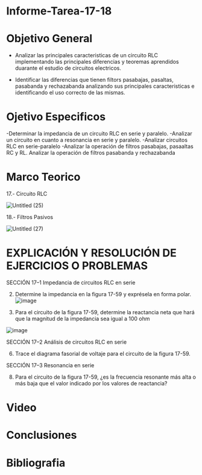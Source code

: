 # Informe-Tarea-17-18
# Objetivo General

- Analizar las principales caracteristicas de un circuito RLC implementando las principales diferencias y teoremas aprendidos duarante el estudio de circuitos electricos.

- Identificar las diferencias que tienen filtors pasabajas, pasaltas, pasabanda y rechazabanda analizando  sus principales caracteristicas e identificando el uso correcto de las mismas.

# Ojetivo Especificos
-Determinar la impedancia de un circuito RLC en serie y paralelo.
-Analizar un circuito en cuanto a resonancia en serie y paralelo.
-Analizar circuitos RLC en serie-paralelo
-Analizar la operación de filtros pasabajas, pasaaltas RC y RL.
Analizar la operación de filtros pasabanda y rechazabanda 
# Marco Teorico

17.- Circuito RLC

![Untitled (25)](https://user-images.githubusercontent.com/105671364/187348802-3fb103f1-9874-4c68-ad83-fc240e4715dc.jpg)

18.- Filtros Pasivos

![Untitled (27)](https://user-images.githubusercontent.com/105671364/187354976-6f635416-6404-46cd-9adb-30c5f1e34938.jpg)

# EXPLICACIÓN Y RESOLUCIÓN DE EJERCICIOS O PROBLEMAS

SECCIÓN 17–1 Impedancia de circuitos RLC en serie

2. Determine la impedancia en la figura 17-59 y exprésela en forma polar.
![image](https://user-images.githubusercontent.com/105671364/187358253-8f60d4e0-0305-4295-927c-89bbed4a7298.png)

4. Para el circuito de la figura 17-59, determine la reactancia neta que hará que la magnitud de la impedancia sea igual a 100 ohm

![image](https://user-images.githubusercontent.com/105671364/187361694-e00fff5e-b70b-4d44-82c0-efc1793fac15.png)

SECCIÓN 17–2 Análisis de circuitos RLC en serie

6. Trace el diagrama fasorial de voltaje para el circuito de la figura 17-59.

SECCIÓN 17–3 Resonancia en serie

8. Para el circuito de la figura 17-59, ¿es la frecuencia resonante más alta o más baja que el valor indicado por los valores de reactancia?
# Video

# Conclusiones

# Bibliografia


